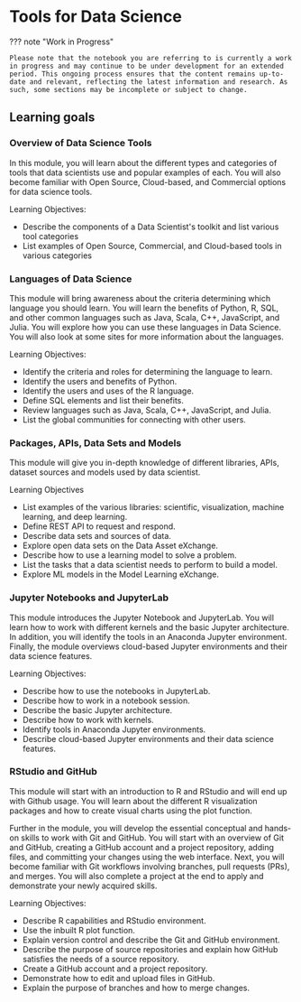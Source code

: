 # Tools for Data Science


??? note "Work in Progress"

    Please note that the notebook you are referring to is currently a work in progress and may continue to be under development for an extended period. This ongoing process ensures that the content remains up-to-date and relevant, reflecting the latest information and research. As such, some sections may be incomplete or subject to change.
	
	
## Learning goals

### Overview of Data Science Tools  

In this module, you will learn about the different types and categories of tools that data scientists use and popular examples of each. You will also become familiar with Open Source,  Cloud-based,  and Commercial options for data science tools.

Learning Objectives:
- Describe the components of a Data Scientist's toolkit and list various tool categories
- List examples of Open Source, Commercial, and Cloud-based tools in various categories


### Languages of Data Science  

This module will bring awareness about the criteria determining which language you should learn. You will learn the benefits of Python, R, SQL, and other common languages such as Java, Scala, C++, JavaScript, and Julia. You will explore how you can use these languages in Data Science. You will also look at some sites for more information about the languages. 

Learning Objectives:
- Identify the criteria and roles for determining the language to learn.
- Identify the users and benefits of Python.
- Identify the users and uses of the R language.
- Define SQL elements and list their benefits.
- Review languages such as Java, Scala, C++, JavaScript, and Julia.
- List the global communities for connecting with other users.


### Packages, APIs, Data Sets and Models  

This module will give you in-depth knowledge of different libraries, APIs, dataset sources and models used by data scientist.

Learning Objectives
- List examples of the various libraries: scientific, visualization, machine learning, and deep learning.
- Define REST API to request and respond.
- Describe data sets and sources of data.
- Explore open data sets on the Data Asset eXchange.
- Describe how to use a learning model to solve a problem.
- List the tasks that a data scientist needs to perform to build a model.
- Explore ML models in the Model Learning eXchange.


### Jupyter Notebooks and JupyterLab 

This module introduces the Jupyter Notebook and JupyterLab. You will learn how to work with different kernels and the basic Jupyter architecture. In addition, you will identify the tools in an Anaconda Jupyter environment. Finally, the module overviews cloud-based Jupyter environments and their data science features. 

Learning Objectives:
- Describe how to use the notebooks in JupyterLab.
- Describe how to work in a notebook session.
- Describe the basic Jupyter architecture.
- Describe how to work with kernels.
- Identify tools in Anaconda Jupyter environments.
- Describe cloud-based Jupyter environments and their data science features.


### RStudio and GitHub 

This module will start with an introduction to R and RStudio and will end up with Github usage. You will learn about the different R visualization packages and how to create visual charts using the plot function.

Further in the module, you will develop the essential conceptual and hands-on skills to work with Git and GitHub. You will start with an overview of Git and GitHub, creating a GitHub account and a project repository, adding files, and committing your changes using the web interface. Next, you will become familiar with Git workflows involving branches, pull requests (PRs), and merges. You will also complete a project at the end to apply and demonstrate your newly acquired skills. 

Learning Objectives:
- Describe R capabilities and RStudio environment.
- Use the inbuilt R plot function.
- Explain version control and describe the Git and GitHub environment.
- Describe the purpose of source repositories and explain how GitHub satisfies the needs of a source repository.
- Create a GitHub account and a project repository.
- Demonstrate how to edit and upload files in GitHub.
- Explain the purpose of branches and how to merge changes.
